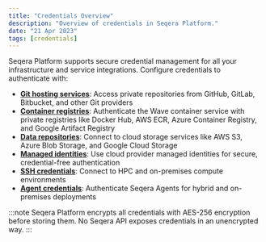 ```yaml
---
title: "Credentials Overview"
description: "Overview of credentials in Seqera Platform."
date: "21 Apr 2023"
tags: [credentials]
---
```


Seqera Platform supports secure credential management for all your infrastructure and service integrations. Configure credentials to authenticate with:

- **[Git hosting services][git]**: Access private repositories from GitHub, GitLab, Bitbucket, and other Git providers
- **[Container registries][registry]**: Authenticate the Wave container service with private registries like Docker Hub, AWS ECR, Azure Container Registry, and Google Artifact Registry
- **[Data repositories][data]**: Connect to cloud storage services like AWS S3, Azure Blob Storage, and Google Cloud Storage
- **[Managed identities][managed]**: Use cloud provider managed identities for secure, credential-free authentication
- **[SSH credentials][ssh]**: Connect to HPC and on-premises compute environments
- **[Agent credentials][agent]**: Authenticate Seqera Agents for hybrid and on-premises deployments

:::note
Seqera Platform encrypts all credentials with AES-256 encryption before storing them. No Seqera API exposes credentials in an unencrypted way.
:::

[git]: ../git/overview
[registry]: ./container_registry_credentials
[data]: ./data_repositories
[managed]: ./managed_identities
[ssh]: ./ssh_credentials
[agent]: ./agent_credentials

